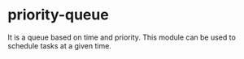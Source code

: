 # priority-queue
It is a queue based on time and priority. This module can be used to schedule tasks at a given time.

